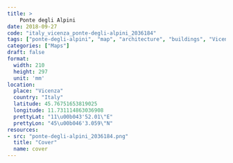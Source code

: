 ```yaml
---
title: > 
    Ponte degli Alpini
date: 2018-09-27
code: "italy_vicenza_ponte-degli-alpini_2036184"
tags: ["ponte-degli-alpini", "map", "architecture", "buildings", "Vicenza", "Italy"]
categories: ["Maps"]
draft: false
format:
  width: 210
  height: 297
  unit: 'mm'
location:
  place: "Vicenza"
  country: "Italy"
  latitude: 45.76751653819025
  longitude: 11.731114863036908
  prettyLat: "11\u00b043'52.01\"E"
  prettyLon: "45\u00b046'3.059\"N"
resources:
- src: "ponte-degli-alpini_2036184.png"
  title: "Cover"
  name: cover
---
```

